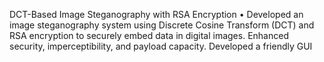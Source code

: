  DCT-Based Image Steganography with RSA Encryption 
 • Developed an image steganography system using Discrete Cosine Transform (DCT) and RSA encryption to securely
 embed data in digital images. Enhanced security, imperceptibility, and payload capacity. Developed a friendly GUI
